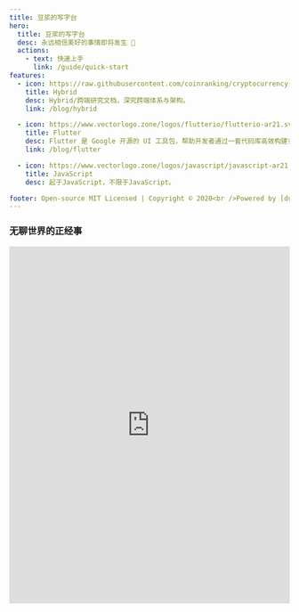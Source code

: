 ```yaml
---
title: 豆浆的写字台
hero:
  title: 豆浆的写字台
  desc: 永远相信美好的事情即将发生 🦄
  actions:
    - text: 快速上手
      link: /guide/quick-start
features:
  - icon: https://raw.githubusercontent.com/coinranking/cryptocurrency-icons/ad7cea718a05c79d950ce4c6dda913987f44c9a2/icons/hybrid_xhy.svg
    title: Hybrid
    desc: Hybrid/跨端研究文档，深究跨端体系与架构。
    link: /blog/hybrid

  - icon: https://www.vectorlogo.zone/logos/flutterio/flutterio-ar21.svg
    title: Flutter
    desc: Flutter 是 Google 开源的 UI 工具包，帮助开发者通过一套代码库高效构建多平台精美应用，支持移动、Web、桌面和嵌入式平台。
    link: /blog/flutter

  - icon: https://www.vectorlogo.zone/logos/javascript/javascript-ar21.svg
    title: JavaScript
    desc: 起于JavaScript，不限于JavaScript。

footer: Open-source MIT Licensed | Copyright © 2020<br />Powered by [dumi](https://d.umijs.org/)
---
```


### 无聊世界的正经事

<p align="center">
  <iframe width="100%" height="641" style="border:none;" src="https://herbox-embed.alipay.com/p/Remax/remax-examples-todo?defaultOpenedFiles=src/pages/index/index.tsx" ></iframe>
</p>

